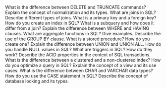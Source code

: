 What is the difference between DELETE and
TRUNCATE commands?
Explain the concept of normalization and its types.
What are joins in SQL? Describe different types of joins.
What is a primary key and a foreign key?
How do you create an index in SQL?
What is a subquery and how does it differ from a join?
Explain the difference between WHERE and HAVING clauses.
What are aggregate functions in SQL? Give examples.
Describe the use of the GROUP BY clause.
What is a stored procedure? How do you create one?
Explain the difference between UNION and UNION ALL.
How do you handle NULL values in SQL?
What are triggers in SQL? How do they work?
Describe the ACID properties in the context of SQL transactions.
What is the difference between a clustered and a non-clustered index?
How do you optimize a query in SQL?
Explain the concept of a view and its use cases.
What is the difference between CHAR and VARCHAR data types?
How do you use the CASE statement in SQL?
Describe the concept of database locking and its types.
